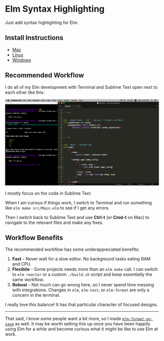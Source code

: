 # Elm Syntax Highlighting

Just add syntax highlighting for Elm.


## Install Instructions

- [Mac](install/mac.md)
- [Linux](install/linux.md)
- [Windows](install/windows.md)


## Recommended Workflow

I do all of my Elm development with Terminal and Sublime Text open next to each other like this:

![Recommended Workflow](install/images/workflow.png)

I mostly focus on the code in Sublime Text.

When I am curious if things work, I switch to Terminal and run something like `elm make src/Main.elm` to see if I get any errors.

Then I switch back to Sublime Text and use **Ctrl-t** (or **Cmd-t** on Mac) to navigate to the relevant files and make any fixes.


## Workflow Benefits

The recommended workflow has some underappreciated benefits:

1. **Fast** - Never wait for a slow editor. No background tasks eating RAM and CPU.
2. **Flexibile** - Some projects needs more than an `elm make` call. I can switch to `elm reactor` or a custom `./build.sh` script and keep essentially the same workflow.
3. **Robust** - Not much can go wrong here, so I never spend time messing with integrations. Changes in `elm`, `elm-test`, or `elm-format` are only a concern in the terminal.

I really love this balance! It has that particular character of focused designs.

* * *

That said, I know some people want a bit more, so I made [`elm-format-on-save`](https://github.com/evancz/elm-format-on-save) as well. It may be worth setting this up once you have been happily using Elm for a while and become curious what it might be like to use Elm at work.
